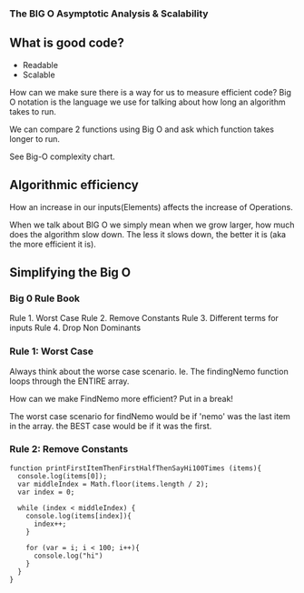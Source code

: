 ### The BIG O Asymptotic Analysis & Scalability

## What is good code?
 - Readable
 - Scalable

 How can we make sure there is a way for us to measure efficient code? Big O notation is the language we use for talking about how long an algorithm takes to run. 

 We can compare 2 functions using Big O and ask which function takes longer to run.

 See Big-O complexity chart.

 ## Algorithmic efficiency
How an increase in our inputs(Elements) affects the increase of Operations.


When we talk about BIG O we simply mean when we grow larger, how much does the algorithm slow down. The less it slows down, the better it is (aka the more efficient it is).




## Simplifying the Big O

### Big 0 Rule Book
Rule 1. Worst Case
Rule 2. Remove Constants
Rule 3. Different terms for inputs
Rule 4. Drop Non Dominants

### Rule 1: Worst Case
Always think about the worse case scenario. Ie. The findingNemo function loops through the ENTIRE array. 

How can we make FindNemo more efficient? Put in a break!

The worst case scenario for findNemo would be if 'nemo' was the last item in the array. the BEST case would be if it was the first. 

### Rule 2: Remove Constants

```
function printFirstItemThenFirstHalfThenSayHi100Times (items){
  console.log(items[0]);
  var middleIndex = Math.floor(items.length / 2);
  var index = 0;

  while (index < middleIndex) {
    console.log(items[index]){
      index++;
    }

    for (var = i; i < 100; i++){
      console.log("hi")
    }
  }
}
```


